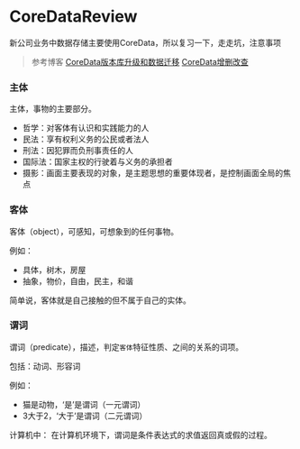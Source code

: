 # CoreDataReview
新公司业务中数据存储主要使用CoreData，所以复习一下，走走坑，注意事项

>参考博客
[CoreData版本库升级和数据迁移](https://www.jianshu.com/p/38e6017ab1e9)
[CoreData增删改查](https://www.jianshu.com/p/332cba029b95)

### 主体

主体，事物的主要部分。
- 哲学：对客体有认识和实践能力的人
- 民法：享有权利义务的公民或者法人
- 刑法：因犯罪而负刑事责任的人
- 国际法：国家主权的行驶着与义务的承担者
- 摄影：画面主要表现的对象，是主题思想的重要体现者，是控制画面全局的焦点


### 客体

客体（object），可感知，可想象到的任何事物。

例如：
- 具体，树木，房屋
- 抽象，物价，自由，民主，和谐

简单说，客体就是自己接触的但不属于自己的实体。

### 谓词

谓词（predicate），描述，判定`客体`特征性质、之间的关系的词项。

包括：动词、形容词

例如：
- 猫是动物，‘是’是谓词（一元谓词）
- 3大于2，‘大于’是谓词（二元谓词）

计算机中：
在计算机环境下，谓词是条件表达式的求值返回真或假的过程。

